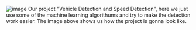 
![image](https://github.com/charann29/cmr_opensource/assets/172357607/8b7b030c-0696-4e71-9e96-940a866608ce)
Our project "Vehicle Detection and Speed Detection", here we just use some of the machine learning algorithums and try to make the detection work easier.
The image above shows us how the project is gonna look like.
